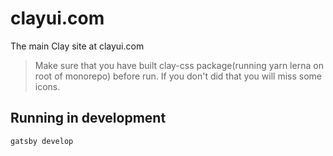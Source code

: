 # clayui.com
The main Clay site at clayui.com

> Make sure that you have built clay-css package(running yarn lerna on root of monorepo) before run. If you don't did that you will miss some icons.

## Running in development
`gatsby develop`